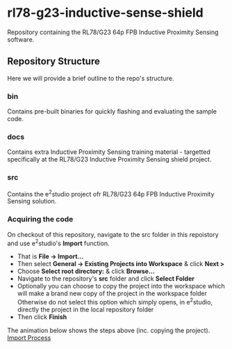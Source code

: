 # rl78-g23-inductive-sense-shield
Repository containing the RL78/G23 64p FPB Inductive Proximity Sensing software.

## Repository Structure
Here we will provide a brief outline to the repo's structure.

### bin
Contains pre-built binaries for quickly flashing and evaluating the sample code.

### docs
Contains extra Inductive Proximity Sensing training material - targetted specifically at the RL78/G23 Inductive Proximity Sensing shield project.

### src
Contains the e<sup>2</sup>studio project ofr RL78/G23 64p FPB Inductive Proximity Sensing solution.

### Acquiring the code
On checkout of this repository, navigate to the src folder in this repoistory and use e<sup>2</sup>studio's **Import** function.
- That is **File &rarr; Import...**
- Then select **General &rarr; Existing Projects into Workspace** & click **Next >**
- Choose **Select root directory:** & click **Browse...**
- Navigate to the repository's **src** folder and click **Select Folder**
- Optionally you can choose to copy the project into the workspace which will make a brand new copy of the project in the workspace folder\
Otherwise do not select this option which simply opens, in e<sup>2</sup>studio, directly the project in the local repository folder
- Then click **Finish**

The animation below shows the steps above (inc. copying the project).
[Import Process](docs/img/project_import.gif)
